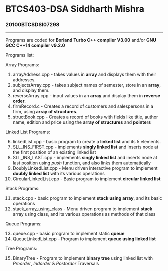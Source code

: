# BTCS403-DSA Siddharth Mishra
<h3>20100BTCSDSI07298 </h3> <hr>

Programs are coded for **Borland Turbo C++ compiler V3.00** and/or **GNU GCC C++14 compiler v9.2.0**

Programs list: 

Array Programs: 

1. arrayAddress.cpp - takes values in **array** and displays them with their addresses.
2. subjectsArray.cpp - takes subject names of semester, store in an **array**, and display them.
3. reverseArray.cpp - input values in an **array** and display them in **reverse order**.
4. firmRecord.c - Creates a record of customers and salespersons in a firm, using **array of structures**.
5. structBook.cpp - Creates a record of books with fields like title, author name, edition and price using the **array of structures** and **pointers**

Linked List Programs: 

6. linkedList.cpp - basic program to create a **linked list** and its 5 elements.
7. SLL_INS_FIRST.cpp - implements **singly linked list** and inserts node at the first position of an existing linked list
8. SLL_INS_LAST.cpp - implements **singly linked list** and inserts node at last position using _push_ function, and also links them automatically
9. DoublyLinkedList.cpp - Menu driven interactive program to implement **doubly linked list** with its various operations
10. CircularLinkedList.cpp - Basic program to implement **circular linked list**

Stack Programs: 

11. stack.cpp - basic program to implement **stack using array**, and its basic operations
12. stack_array_using_class - Menu driven program to implement **stack** array using class, and its various operations as methods of that class

Queue Programs:

13. queue.cpp - basic program to implement static **queue**
14. QueueLinkedList.cpp - Program to implement **queue using linked list**

Tree Programs:

15. BinaryTree - Program to implement **binary tree** using linked list with _Preorder_, _Indorder_ & _Postorder_ Traversals

